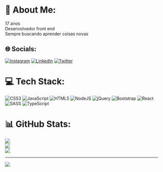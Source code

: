 # 💫 About Me:
17 anos<br>Desenvolvedor front end<br>Sempre buscando aprender coisas novas


## 🌐 Socials:
[![Instagram](https://img.shields.io/badge/Instagram-%23E4405F.svg?logo=Instagram&logoColor=white)](https://instagram.com/imvictoremanoel) [![LinkedIn](https://img.shields.io/badge/LinkedIn-%230077B5.svg?logo=linkedin&logoColor=white)](https://linkedin.com/in/victor-emanoel-220856239) [![Twitter](https://img.shields.io/badge/Twitter-%231DA1F2.svg?logo=Twitter&logoColor=white)](https://twitter.com/imvictoremanoel) 

# 💻 Tech Stack:
![CSS3](https://img.shields.io/badge/css3-%231572B6.svg?style=for-the-badge&logo=css3&logoColor=white) ![JavaScript](https://img.shields.io/badge/javascript-%23323330.svg?style=for-the-badge&logo=javascript&logoColor=%23F7DF1E) ![HTML5](https://img.shields.io/badge/html5-%23E34F26.svg?style=for-the-badge&logo=html5&logoColor=white) ![NodeJS](https://img.shields.io/badge/node.js-6DA55F?style=for-the-badge&logo=node.js&logoColor=white) ![jQuery](https://img.shields.io/badge/jquery-%230769AD.svg?style=for-the-badge&logo=jquery&logoColor=white) ![Bootstrap](https://img.shields.io/badge/bootstrap-%23563D7C.svg?style=for-the-badge&logo=bootstrap&logoColor=white) ![React](https://img.shields.io/badge/react-%2320232a.svg?style=for-the-badge&logo=react&logoColor=%2361DAFB) ![SASS](https://img.shields.io/badge/SASS-hotpink.svg?style=for-the-badge&logo=SASS&logoColor=white) ![TypeScript](https://img.shields.io/badge/typescript-%23007ACC.svg?style=for-the-badge&logo=typescript&logoColor=white)
# 📊 GitHub Stats:
![](https://github-readme-stats.vercel.app/api?username=imvictoremanoel&theme=swift&hide_border=false&include_all_commits=true&count_private=true)<br/>
![](https://github-readme-streak-stats.herokuapp.com/?user=imvictoremanoel&theme=swift&hide_border=false)<br/>
![](https://github-readme-stats.vercel.app/api/top-langs/?username=imvictoremanoel&theme=swift&hide_border=false&include_all_commits=true&count_private=true&layout=compact)

---
[![](https://visitcount.itsvg.in/api?id=imvictoremanoel&icon=3&color=6)](https://visitcount.itsvg.in)

<!-- Proudly created with GPRM ( https://gprm.itsvg.in ) -->
